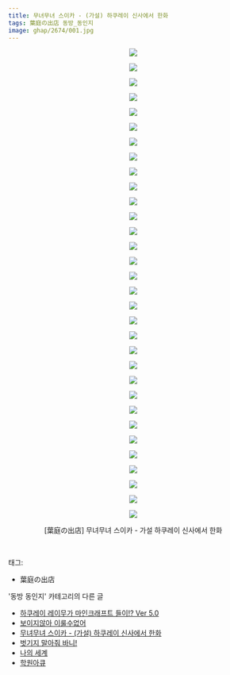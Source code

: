 ```yaml
---
title: 무녀무녀 스이카 - (가설) 하쿠레이 신사에서 한화
tags: 葉庭の出店 동방_동인지
image: ghap/2674/001.jpg
---
```

<div class="article">
<p style="text-align: center; clear: none; float: none;"><img src="{{ site.nasurl }}/ghap/2674/001.jpg"/></p>
<p style="text-align: center; clear: none; float: none;"><img src="{{ site.nasurl }}/ghap/2674/002.jpg"/></p>
<p style="text-align: center; clear: none; float: none;"><img src="{{ site.nasurl }}/ghap/2674/003.jpg"/></p>
<p style="text-align: center; clear: none; float: none;"><img src="{{ site.nasurl }}/ghap/2674/004.jpg"/></p>
<p style="text-align: center; clear: none; float: none;"><img src="{{ site.nasurl }}/ghap/2674/005.jpg"/></p>
<p style="text-align: center; clear: none; float: none;"><img src="{{ site.nasurl }}/ghap/2674/006.jpg"/></p>
<p style="text-align: center; clear: none; float: none;"><img src="{{ site.nasurl }}/ghap/2674/007.jpg"/></p>
<p style="text-align: center; clear: none; float: none;"><img src="{{ site.nasurl }}/ghap/2674/008.jpg"/></p>
<p style="text-align: center; clear: none; float: none;"><img src="{{ site.nasurl }}/ghap/2674/009.jpg"/></p>
<p style="text-align: center; clear: none; float: none;"><img src="{{ site.nasurl }}/ghap/2674/010.jpg"/></p>
<p style="text-align: center; clear: none; float: none;"><img src="{{ site.nasurl }}/ghap/2674/011.jpg"/></p>
<p style="text-align: center; clear: none; float: none;"><img src="{{ site.nasurl }}/ghap/2674/012.jpg"/></p>
<p style="text-align: center; clear: none; float: none;"><img src="{{ site.nasurl }}/ghap/2674/013.jpg"/></p>
<p style="text-align: center; clear: none; float: none;"><img src="{{ site.nasurl }}/ghap/2674/014.jpg"/></p>
<p style="text-align: center; clear: none; float: none;"><img src="{{ site.nasurl }}/ghap/2674/015.jpg"/></p>
<p style="text-align: center; clear: none; float: none;"><img src="{{ site.nasurl }}/ghap/2674/016.jpg"/></p>
<p style="text-align: center; clear: none; float: none;"><img src="{{ site.nasurl }}/ghap/2674/017.jpg"/></p>
<p style="text-align: center; clear: none; float: none;"><img src="{{ site.nasurl }}/ghap/2674/018.jpg"/></p>
<p style="text-align: center; clear: none; float: none;"><img src="{{ site.nasurl }}/ghap/2674/019.jpg"/></p>
<p style="text-align: center; clear: none; float: none;"><img src="{{ site.nasurl }}/ghap/2674/020.jpg"/></p>
<p style="text-align: center; clear: none; float: none;"><img src="{{ site.nasurl }}/ghap/2674/021.jpg"/></p>
<p style="text-align: center; clear: none; float: none;"><img src="{{ site.nasurl }}/ghap/2674/022.jpg"/></p>
<p style="text-align: center; clear: none; float: none;"><img src="{{ site.nasurl }}/ghap/2674/023.jpg"/></p>
<p style="text-align: center; clear: none; float: none;"><img src="{{ site.nasurl }}/ghap/2674/024.jpg"/></p>
<p style="text-align: center; clear: none; float: none;"><img src="{{ site.nasurl }}/ghap/2674/025.jpg"/></p>
<p style="text-align: center; clear: none; float: none;"><img src="{{ site.nasurl }}/ghap/2674/026.jpg"/></p>
<p style="text-align: center; clear: none; float: none;"><img src="{{ site.nasurl }}/ghap/2674/027.jpg"/></p>
<p style="text-align: center; clear: none; float: none;"><img src="{{ site.nasurl }}/ghap/2674/028.jpg"/></p>
<p style="text-align: center; clear: none; float: none;"><img src="{{ site.nasurl }}/ghap/2674/029.jpg"/></p>
<p style="text-align: center; clear: none; float: none;"><img src="{{ site.nasurl }}/ghap/2674/030.jpg"/></p>
<p style="text-align: center; clear: none; float: none;"><img src="{{ site.nasurl }}/ghap/2674/031.jpg"/></p>
<p style="text-align: center; clear: none; float: none;"><img src="{{ site.nasurl }}/ghap/2674/032.jpg"/></p>
<p style="text-align: center; clear: none; float: none;">[葉庭の出店] 무녀무녀 스이카 - 가설 하쿠레이 신사에서 한화</p>
<p><br/></p>
</div><div class="tagTrail">
<p>태그: </p>
<ul>
<li>葉庭の出店</li>
</ul>
</div><div class="another">
<p>'동방 동인지' 카테고리의 다른 글</p>
<ul>
<li><a href="/2016-10-24-ghap_2676">하쿠레이 레이무가 마인크래프트 들이!? Ver 5.0</a></li>
<li><a href="/2016-10-24-ghap_2675">보이지않아 이룰수없어</a></li>
<li><a href="/2016-10-23-ghap_2674">무녀무녀 스이카 - (가설) 하쿠레이 신사에서 한화</a></li>
<li><a href="/2016-10-23-ghap_2673">벗기지 말아줘 바니!</a></li>
<li><a href="/2016-10-23-ghap_2672">나의 세계</a></li>
<li><a href="/2016-10-23-ghap_2671">학원아큐</a></li>
</ul>
</div><div class="cb_module cb_fluid">
<div class="cb_wrt cb_profile">
</div><!-- commentList close -->
</div>
